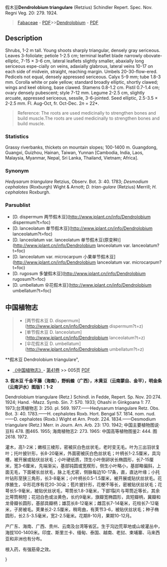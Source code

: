 假木豆**Dendrolobium triangulare** (Retzius) Schindler Repert. Spec. Nov. Regni Veg. 20: 279. 1924.

> [Fabaceae](http://www.iplant.cn/info/Fabaceae?t=foc) - [PDF](http://www.iplant.cn/foc/pdf/Fabaceae.pdf)>>[Dendrolobium](http://www.iplant.cn/info/Dendrolobium?t=foc) - [PDF](http://www.iplant.cn/foc/pdf/Dendrolobium.pdf)

## Description

Shrubs, 1-2 m tall. Young shoots sharply triangular, densely gray sericeous. Leaves 3-foliolate; petiole 1-2.5 cm; terminal leaflet blade narrowly obovate-elliptic, 7-15 × 3-6 cm, lateral leaflets slightly smaller, abaxially long sericeous espe-cially on veins, adaxially glabrous, lateral veins 10-17 on each side of midvein, straight, reaching margin. Umbels 20-30-flow-ered. Pedicels not equal, densely appressed sericeous. Calyx 5-9 mm; tube 1.8-3 mm. Corolla white or pale yellow; standard broadly elliptic, shortly clawed; wings and keel oblong, base clawed. Stamens 0.8-1.2 cm. Pistil 0.7-1.4 cm; ovary densely pubescent; style 7-12 mm. Legume 2-2.5 cm, slightly arcuate, appressed sericeous, sessile, 3-6-jointed. Seed elliptic, 2.5-3.5 × 2-2.5 mm. Fl. Aug-Oct, fr. Oct-Dec. 2*n* = 22*.

> Reference: 
> The roots are used medicinally to strengthen bones and build muscle.The roots are used medicinally to strengthen bones and build muscle.

### Statistics
Grassy riverbanks, thickets on mountain slopes; 100-1400 m. Guangdong, Guangxi, Guizhou, Hainan, Taiwan, Yunnan [Cambodia, India, Laos, Malaysia, Myanmar, Nepal, Sri Lanka, Thailand, Vietnam; Africa].

### Synonym
*Hedysarum triangulare* Retzius, Observ. Bot. 3: 40. 1783; *Desmodium cephalotes* (Roxburgh) Wight & Arnott; *D. trian-gulare* (Retzius) Merrill; *H. cephalotes* Roxburgh.

### Parsublist

* [D.  dispermum  两节假木豆](http://www.iplant.cn/info/Dendrolobium dispermum?t=foc)
* [D.  lanceolatum  单节假木豆](http://www.iplant.cn/info/Dendrolobium lanceolatum?t=foc)
* [D.  lanceolatum var. lanceolatum  单节假木豆(原变种)](http://www.iplant.cn/info/Dendrolobium lanceolatum var. lanceolatum?t=foc)
* [D.  lanceolatum var. microcarpum  小果单节假木豆](http://www.iplant.cn/info/Dendrolobium lanceolatum var. microcarpum?t=foc)
* [D.  rugosum  多皱假木豆](http://www.iplant.cn/info/Dendrolobium rugosum?t=foc)
* [D.  umbellatum  伞花假木豆](http://www.iplant.cn/info/Dendrolobium umbellatum?t=foc)

## 中国植物志

> * [两节假木豆  D.  dispermum](http://www.iplant.cn/info/Dendrolobium dispermum?t=z)
> * [单节假木豆  D.  lanceolatum](http://www.iplant.cn/info/Dendrolobium lanceolatum?t=z)
> * [伞花假木豆  D.  umbellatum](http://www.iplant.cn/info/Dendrolobium umbellatum?t=z)

**假木豆 Dendrolobium triangulare",

* [《中国植物志》](http://www.iplant.cn/frps)- [第41卷](http://www.iplant.cn/frps/vol/41) >> 005页 [PDF](http://www.iplant.cn/frps/pdf/41/005a.PDF)

**3. 假木豆 千金不藤（海南），野蚂蝗（广西），木黄豆（云南蒙自、金平），明金条（云南沪水）图版1：1-2**

Dendrolobium triangulare (Retz.) Schindl. in Fedde, Repert. Sp. Nov. 20:274. 1924; Hand. -Mazz. Symb. Sin. 7: 570. 1933; Ohashi in Ginkgoana 1: 77. 1973;台湾植物志 3: 250. pl. 569. 1977.——Hedysarum triangulare Retz. Obs. Bot. 3: 40. 1783.——H. cephalotes Roxb. Hort. Bengal 57. 1814. nom. nud.——D. cephalotes (Roxb.) Wight et Arn. Prodr. 224. 1834.——Desmodium triangulare (Retz.) Merr. in Journ. Arn. Arb. 23: 170. 1942; 中国主要植物图说·豆科 478. 图465. 1955; 海南植物志2: 273. 1965: 中国高等植物图鉴2: 444. 图2618. 1972.

灌木，高1-2米；嫩枝三棱形，密被灰白色丝状毛，老时变无毛。叶为三出羽状复叶；托叶披针形，长8-20毫米，外面密被灰白色丝状毛；叶柄长1-2.5厘米，具沟槽，被开展或贴伏丝状毛；小叶硬纸质，顶生小叶倒卵状长椭圆形，长7-15厘米，宽3-6厘米，先端渐尖，基部钝圆或宽楔形，侧生小叶略小，基部略偏斜，上面无毛，下面被长丝状毛，脉上毛尤密，侧脉每边10-17条，直，直达叶缘；小托叶钻形至狭三角形，长3-8毫米；小叶柄长0.5-1.5厘米，被开展或贴伏丝状毛。花序腋生，伞形花序有花20-30朵；苞片披针形，花梗不等长，密被贴伏丝状毛；花萼长5-9毫米，被贴伏丝状毛，萼筒长1.8-3毫米，下部1裂片与萼筒近等长，其余比萼筒稍短；花冠白色或淡黄色，长约9毫米，旗瓣宽椭圆形，具短瓣柄，冀瓣和龙骨瓣长圆形，基部具瓣柄；雄蕊长8-12毫米；雌蕊长7-14毫米，花柱长7-12毫米，子房被毛。荚果长2-2.5厘米，稍弯曲，有荚节3-6，被贴伏丝状毛；种子椭圆形，长2.5-3.5毫米，宽2-2.5毫米。花期8-10月，果期10-12月。

产广东、海南、广西、贵州、云南及台湾等省区。生于沟边荒草地或山坡灌丛中，海拔100-1400米。印度、斯里兰卡、缅甸、泰国、越南、老挝、柬埔寨、马来西亚和非洲也有分布。

根入药，有强筋骨之效。

}